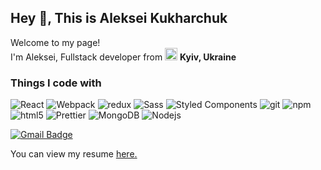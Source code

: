 ## Hey 👋, This is Aleksei Kukharchuk


<p>Welcome to my page! </br> I'm Aleksei, Fullstack developer from <img src="https://img.icons8.com/color/48/000000/ukraine.png" width="20"/> <b>Kyiv, Ukraine</b>

<h3>Things I code with</h3>
<p>
  <img alt="React" src="https://img.shields.io/badge/-React-45b8d8?style=flat-square&logo=react&logoColor=white" />
  <img alt="Webpack" src="https://img.shields.io/badge/-Webpack-8DD6F9?style=flat-square&logo=webpack&logoColor=white" /> 
  <img alt="redux" src="https://img.shields.io/badge/-Redux-764ABC?style=flat-square&logo=redux&logoColor=white" />
  <img alt="Sass" src="https://img.shields.io/badge/-Sass-CC6699?style=flat-square&logo=sass&logoColor=white" />
  <img alt="Styled Components" src="https://img.shields.io/badge/-Styled_Components-db7092?style=flat-square&logo=styled-components&logoColor=white" />
  <img alt="git" src="https://img.shields.io/badge/-Git-F05032?style=flat-square&logo=git&logoColor=white" />
  <img alt="npm" src="https://img.shields.io/badge/-NPM-CB3837?style=flat-square&logo=npm&logoColor=white" />
  <img alt="html5" src="https://img.shields.io/badge/-HTML5-E34F26?style=flat-square&logo=html5&logoColor=white" />
  <img alt="Prettier" src="https://img.shields.io/badge/-Prettier-F7B93E?style=flat-square&logo=prettier&logoColor=white" />
  <img alt="MongoDB" src="https://img.shields.io/badge/-MongoDB-13aa52?style=flat-square&logo=mongodb&logoColor=white" />
  <img alt="Nodejs" src="https://img.shields.io/badge/-Nodejs-43853d?style=flat-square&logo=Node.js&logoColor=white" />
</p>

[![Gmail Badge](https://img.shields.io/badge/-kukharchuk.work@gmail.com-c14438?style=flat&logo=Gmail&logoColor=white&link=mailto:kukharchuk.work@gmail.com)](mailto:kukharchuk.work@gmail.com) <p align='left'> You can view my resume <a href='https://drive.google.com/file/d/1yCLwme3bGX0mFDb3GEpr6fNSxO7_ru50/view?usp=sharing ' target=_blank><u>here</u>.</a></p>
